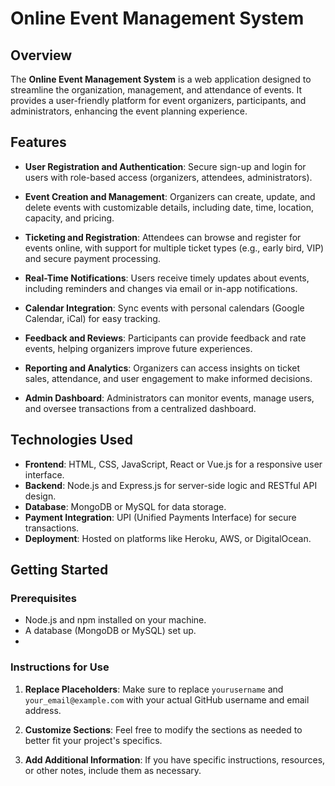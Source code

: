 # Online Event Management System

## Overview

The **Online Event Management System** is a web application designed to streamline the organization, management, and attendance of events. It provides a user-friendly platform for event organizers, participants, and administrators, enhancing the event planning experience.

## Features

- **User Registration and Authentication**: Secure sign-up and login for users with role-based access (organizers, attendees, administrators).
  
- **Event Creation and Management**: Organizers can create, update, and delete events with customizable details, including date, time, location, capacity, and pricing.

- **Ticketing and Registration**: Attendees can browse and register for events online, with support for multiple ticket types (e.g., early bird, VIP) and secure payment processing.

- **Real-Time Notifications**: Users receive timely updates about events, including reminders and changes via email or in-app notifications.

- **Calendar Integration**: Sync events with personal calendars (Google Calendar, iCal) for easy tracking.

- **Feedback and Reviews**: Participants can provide feedback and rate events, helping organizers improve future experiences.

- **Reporting and Analytics**: Organizers can access insights on ticket sales, attendance, and user engagement to make informed decisions.

- **Admin Dashboard**: Administrators can monitor events, manage users, and oversee transactions from a centralized dashboard.

## Technologies Used

- **Frontend**: HTML, CSS, JavaScript, React or Vue.js for a responsive user interface.
- **Backend**: Node.js and Express.js for server-side logic and RESTful API design.
- **Database**: MongoDB or MySQL for data storage.
- **Payment Integration**: UPI (Unified Payments Interface) for secure transactions.
- **Deployment**: Hosted on platforms like Heroku, AWS, or DigitalOcean.

## Getting Started

### Prerequisites

- Node.js and npm installed on your machine.
- A database (MongoDB or MySQL) set up.
- 
### Instructions for Use

1. **Replace Placeholders**: Make sure to replace `yourusername` and `your_email@example.com` with your actual GitHub username and email address.

2. **Customize Sections**: Feel free to modify the sections as needed to better fit your project's specifics.

3. **Add Additional Information**: If you have specific instructions, resources, or other notes, include them as necessary.
